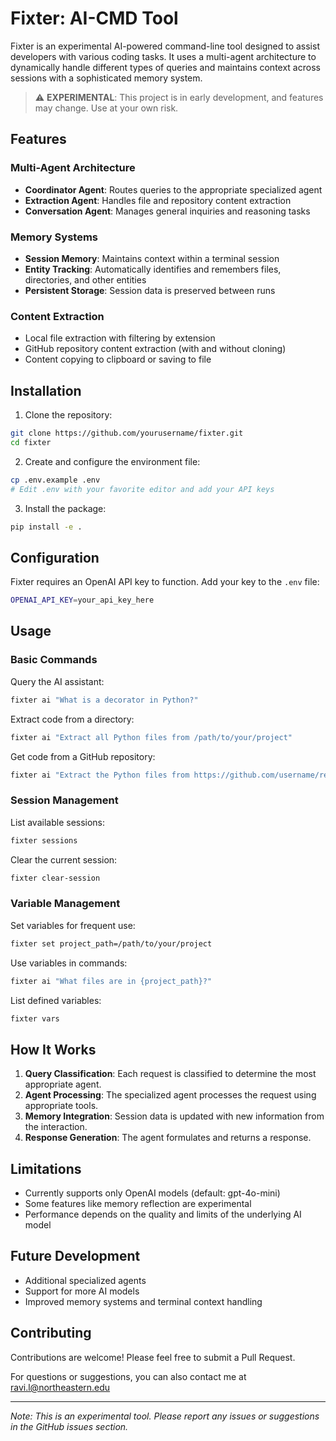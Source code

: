 # Fixter: AI-CMD Tool

Fixter is an experimental AI-powered command-line tool designed to assist developers with various coding tasks. It uses a multi-agent architecture to dynamically handle different types of queries and maintains context across sessions with a sophisticated memory system.

> ⚠️ **EXPERIMENTAL**: This project is in early development, and features may change. Use at your own risk.

## Features

### Multi-Agent Architecture
- **Coordinator Agent**: Routes queries to the appropriate specialized agent
- **Extraction Agent**: Handles file and repository content extraction
- **Conversation Agent**: Manages general inquiries and reasoning tasks

### Memory Systems
- **Session Memory**: Maintains context within a terminal session
- **Entity Tracking**: Automatically identifies and remembers files, directories, and other entities
- **Persistent Storage**: Session data is preserved between runs

### Content Extraction
- Local file extraction with filtering by extension
- GitHub repository content extraction (with and without cloning)
- Content copying to clipboard or saving to file

## Installation

1. Clone the repository:

```bash
git clone https://github.com/yourusername/fixter.git
cd fixter
```

2. Create and configure the environment file:

```bash
cp .env.example .env
# Edit .env with your favorite editor and add your API keys
```

3. Install the package:

```bash
pip install -e .
```

## Configuration

Fixter requires an OpenAI API key to function. Add your key to the `.env` file:

```bash
OPENAI_API_KEY=your_api_key_here
```

## Usage

### Basic Commands

Query the AI assistant:

```bash
fixter ai "What is a decorator in Python?"
```

Extract code from a directory:

```bash
fixter ai "Extract all Python files from /path/to/your/project"
```

Get code from a GitHub repository:

```bash
fixter ai "Extract the Python files from https://github.com/username/repo"
```

### Session Management

List available sessions:

```bash
fixter sessions
```

Clear the current session:

```bash
fixter clear-session
```

### Variable Management

Set variables for frequent use:

```bash
fixter set project_path=/path/to/your/project
```

Use variables in commands:

```bash
fixter ai "What files are in {project_path}?"
```

List defined variables:

```bash
fixter vars
```

## How It Works

1. **Query Classification**: Each request is classified to determine the most appropriate agent.
2. **Agent Processing**: The specialized agent processes the request using appropriate tools.
3. **Memory Integration**: Session data is updated with new information from the interaction.
4. **Response Generation**: The agent formulates and returns a response.

## Limitations

- Currently supports only OpenAI models (default: gpt-4o-mini)
- Some features like memory reflection are experimental
- Performance depends on the quality and limits of the underlying AI model

## Future Development

- Additional specialized agents
- Support for more AI models
- Improved memory systems and terminal context handling

## Contributing

Contributions are welcome! Please feel free to submit a Pull Request.

For questions or suggestions, you can also contact me at ravi.l@northeastern.edu

---

*Note: This is an experimental tool. Please report any issues or suggestions in the GitHub issues section.*
